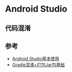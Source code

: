 # Android Studio

## 代码混淆

## 参考

- [Android Studio基本使用](https://www.cnblogs.com/xiaoshubao/p/5689359.html)
- [Gradle混淆+打包Jar包基础](https://www.cnblogs.com/xiaoshubao/p/5599073.html)

